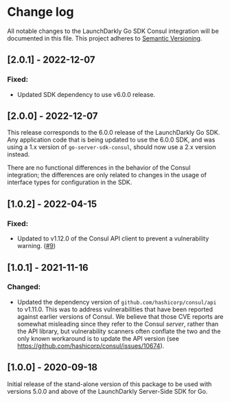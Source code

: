 # Change log

All notable changes to the LaunchDarkly Go SDK Consul integration will be documented in this file. This project adheres to [Semantic Versioning](http://semver.org).

## [2.0.1] - 2022-12-07
### Fixed:
- Updated SDK dependency to use v6.0.0 release.

## [2.0.0] - 2022-12-07
This release corresponds to the 6.0.0 release of the LaunchDarkly Go SDK. Any application code that is being updated to use the 6.0.0 SDK, and was using a 1.x version of `go-server-sdk-consul`, should now use a 2.x version instead.

There are no functional differences in the behavior of the Consul integration; the differences are only related to changes in the usage of interface types for configuration in the SDK.

## [1.0.2] - 2022-04-15
### Fixed:
- Updated to v1.12.0 of the Consul API client to prevent a vulnerability warning. ([#9](https://github.com/launchdarkly/go-server-sdk-consul/issues/9))

## [1.0.1] - 2021-11-16
### Changed:
- Updated the dependency version of `github.com/hashicorp/consul/api` to v1.11.0. This was to address vulnerabilities that have been reported against earlier versions of Consul. We believe that those CVE reports are somewhat misleading since they refer to the Consul _server_, rather than the API library, but vulnerability scanners often conflate the two and the only known workaround is to update the API version (see https://github.com/hashicorp/consul/issues/10674).

## [1.0.0] - 2020-09-18
Initial release of the stand-alone version of this package to be used with versions 5.0.0 and above of the LaunchDarkly Server-Side SDK for Go.
